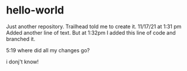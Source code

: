 # hello-world
Just another repository. Trailhead told me to create it.
11/17/21 at 1:31 pm Added another line of text.
But at 1:32pm I added this line of code and branched it.


5:19 where did all my changes go?

i donj't
know!